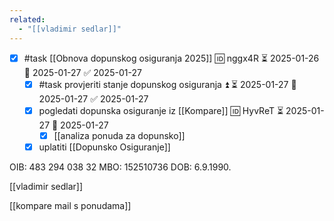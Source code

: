 ```yaml
---
related:
  - "[[vladimir sedlar]]"
---
```

- [x] #task [[Obnova dopunskog osiguranja 2025]] 🆔 nggx4R ⏳ 2025-01-26 📅 2025-01-27 ✅ 2025-01-27
    - [x] #task provjeriti stanje dopunskog osiguranja ⏫ ⏳ 2025-01-27 📅 2025-01-27 ✅ 2025-01-27
    - [x] pogledati dopunska osiguranje iz [[Kompare]] 🆔 HyvReT ⏳ 2025-01-27 📅 2025-01-27
	    - [x] [[analiza ponuda za dopunsko]]
    - [x] uplatiti [[Dopunsko Osiguranje]]

OIB: 483 294 038 32
MBO: 152510736
DOB: 6.9.1990.

[[vladimir sedlar]]

[[kompare mail s ponudama]]